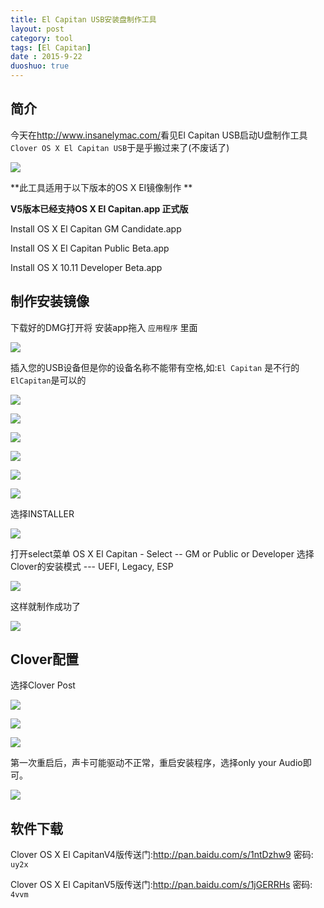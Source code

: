 ```yaml
---
title: El Capitan USB安装盘制作工具 
layout: post
category: tool
tags: [El Capitan]
date : 2015-9-22
duoshuo: true
---
```


##  简介

今天在<http://www.insanelymac.com/>看见El Capitan USB启动U盘制作工具`Clover OS X El Capitan USB`于是乎搬过来了(不废话了)

![](/tool/2015/9/22/vol_in13.png)

**此工具适用于以下版本的OS X EI镜像制作 **


**V5版本已经支持OS X El Capitan.app 正式版**

Install OS X El Capitan GM Candidate.app

Install OS X El Capitan Public Beta.app

Install OS X 10.11 Developer Beta.app

## 制作安装镜像

下载好的DMG打开将 安装app拖入 `应用程序` 里面

![](/tool/2015/9/22/app10.png)


插入您的USB设备但是你的设备名称不能带有空格,如:`El Capitan` 是不行的`ElCapitan`是可以的



![](/tool/2015/9/22/012.png)

![](/tool/2015/9/22/0211.png)

![](/tool/2015/9/22/0310.png)

![](/tool/2015/9/22/0410.png)

![](/tool/2015/9/22/0510.png)

![](/tool/2015/9/22/115.png)

选择INSTALLER
 
 ![](/tool/2015/9/22/151.png)
 
打开select菜单  OS X El Capitan - Select -- GM or Public or Developer
选择Clover的安装模式  --- UEFI, Legacy, ESP 

![](/tool/2015/9/22/214.png)

这样就制作成功了

![](/tool/2015/9/22/218.png)

## Clover配置

选择Clover Post

![](/tool/2015/9/22/012.png)

![](/tool/2015/9/22/220.png)

![](/tool/2015/9/22/224.png)

第一次重启后，声卡可能驱动不正常，重启安装程序，选择only your Audio即可。

![](/tool/2015/9/22/15.png)


## 软件下载

 Clover OS X El CapitanV4版传送门:<http://pan.baidu.com/s/1ntDzhw9> 密码: `uy2x`
 
 Clover OS X El CapitanV5版传送门:<http://pan.baidu.com/s/1jGERRHs> 密码: `4vvm`
 